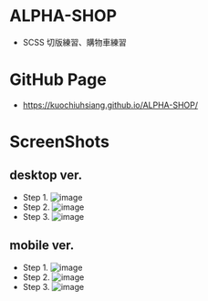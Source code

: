 # ALPHA-SHOP
  +  SCSS 切版練習、購物車練習

# GitHub Page
  + https://kuochiuhsiang.github.io/ALPHA-SHOP/

# ScreenShots
## desktop ver.
  + Step 1.
    ![image](./screenshots/desktop_ALPHA_SHOP_v2_step-1.png)
  + Step 2.
    ![image](./screenshots/desktop_ALPHA_SHOP_v2_step-2.png)
  + Step 3.
    ![image](./screenshots/desktop_ALPHA_SHOP_v2_step-3.png)
## mobile ver.
  + Step 1.
    ![image](./screenshots/mobile_ALPHA_SHOP_v2_step-1.png)
  + Step 2.
    ![image](./screenshots/mobile_ALPHA_SHOP_v2_step-2.png)
  + Step 3.
    ![image](./screenshots/mobile_ALPHA_SHOP_v2_step-3.png)
